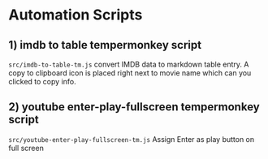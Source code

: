 # Automation Scripts

## 1) imdb to table tempermonkey script

`src/imdb-to-table-tm.js`
convert IMDB data to markdown table entry.
A copy to clipboard icon is placed right next to movie name which can you clicked to copy info.

## 2) youtube enter-play-fullscreen tempermonkey script

`src/youtube-enter-play-fullscreen-tm.js`
Assign Enter as play button on full screen
